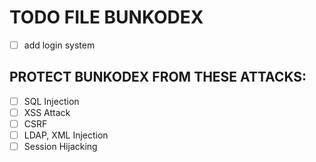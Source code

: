 # TODO FILE BUNKODEX
- [ ] add login system

## PROTECT BUNKODEX FROM THESE ATTACKS:
- [ ] SQL Injection
- [ ] XSS Attack
- [ ] CSRF
- [ ] LDAP, XML Injection
- [ ] Session Hijacking